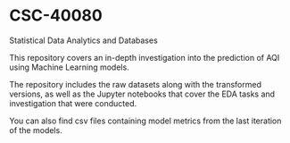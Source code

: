 # CSC-40080
Statistical Data Analytics and Databases

This repository covers an in-depth investigation into the prediction of AQI using Machine Learning models. 

The repository includes the raw datasets along with the transformed versions, as well as the Jupyter notebooks that cover the EDA tasks and investigation that were conducted.

You can also find csv files containing model metrics from the last iteration of the models.